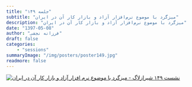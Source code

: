 ```yaml
---
title: "جلسه ۱۴۹"
subtitle: "میزگرد با موضوع نرم‌افزار آزاد و بازار کار آن در ایران"
description: "میزگرد با موضوع نرم‌افزار آزاد و بازار کار آن در ایران"
date: "1397-05-08"
author: "فرزانه نجفی"
draft: false
categories:
    - "sessions"
summaryImage: "/img/posters/poster149.jpg"
readmore: false
---
```

[![نشست ۱۴۹ شیرازلاگ - میزگرد با موضوع نرم افزار آزاد و بازار کار آن در ایران](/img/posters/poster149.jpg)](/img/posters/poster149.jpg)


